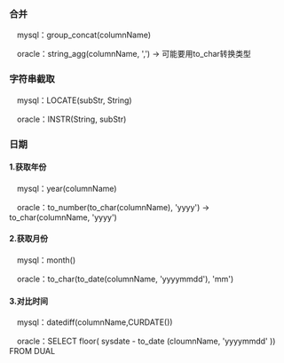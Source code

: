 ### 合并

&emsp;mysql：group_concat(columnName)

&emsp;oracle：string_agg(columnName, ',') -> 可能要用to_char转换类型

### 字符串截取

&emsp;mysql：LOCATE(subStr, String)

&emsp;oracle：INSTR(String, subStr)

### 日期

#### 1.获取年份

&emsp;mysql：year(columnName)

&emsp;oracle：to_number(to_char(columnName), 'yyyy') -> to_char(columnName, 'yyyy')

#### 2.获取月份

&emsp;mysql：month() 

&emsp;oracle：to_char(to_date(columnName, 'yyyymmdd'), 'mm')

#### 3.对比时间

&emsp;mysql：datediff(columnName,CURDATE())

&emsp;oracle：SELECT floor( sysdate - to_date (cloumnName, 'yyyymmdd' )) FROM DUAL

